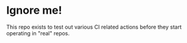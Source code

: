 # Ignore me!

This repo exists to test out various CI related actions before they start operating in "real" repos.

<!--

ponylang/action-testing@0.18.0

-->
